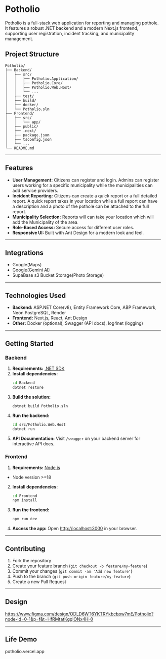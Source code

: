# Potholio

Potholio is a full-stack web application for reporting and managing pothole. It features a robust .NET backend and a modern Next.js frontend, supporting user registration, incident tracking, and municipality management.

## Project Structure

```
Potholio/
├── Backend/
│   ├── src/
│   │   ├── Potholio.Application/
│   │   ├── Potholio.Core/
│   │   ├── Potholio.Web.Host/
│   │   └── ...
│   ├── test/
│   ├── build/
│   ├── docker/
│   └── Potholio.sln
├── Frontend/
│   ├── src/
│   │   └── app/
│   ├── public/
│   ├── .next/
│   ├── package.json
│   ├── tsconfig.json
│   └── ...
└── README.md
```

---

## Features

- **User Management:** Citizens can register and login. Admins can register users working for a specific municipality while the municipalities can add service providers.
- **Incident Reporting:** Citizens can create a quick report or a full detailed report. A quick report takes in your location while a full report can have a description and a photo of the       pothole can be attached to the full report.
- **Municipality Selection:** Reports will can take your location which will add the Municipality of the area.
- **Role-Based Access:** Secure access for different user roles.
- **Responsive UI:** Built with Ant Design for a modern look and feel.

---
## Integrations

- Google(Maps)
- Google(Gemini AI)
- SupaBase s3 Bucket Storage(Photo Storage)

---

## Technologies Used

- **Backend:** ASP.NET Core(v8), Entity Framework Core, ABP Framework, Neon PostgreSQL, Render
- **Frontend:** Next.js, React, Ant Design
- **Other:** Docker (optional), Swagger (API docs), log4net (logging)

---

## Getting Started

### Backend

1. **Requirements:** [.NET SDK](https://dotnet.microsoft.com/download)
2. **Install dependencies:**
   ```sh
   cd Backend
   dotnet restore
   ```
3. **Build the solution:**
   ```sh
   dotnet build Potholio.sln
   ```
4. **Run the backend:**
   ```sh
   cd src/Potholio.Web.Host
   dotnet run
   ```
5. **API Documentation:** Visit `/swagger` on your backend server for interactive API docs.

### Frontend

1. **Requirements:** [Node.js](https://nodejs.org/)
- Node version >=18

2. **Install dependencies:**
   ```sh
   cd Frontend
   npm install
   ```
3. **Run the frontend:**
   ```sh
   npm run dev
   ```
4. **Access the app:** Open [http://localhost:3000](http://localhost:3000) in your browser.

---

## Contributing

1. Fork the repository
2. Create your feature branch (`git checkout -b feature/my-feature`)
3. Commit your changes (`git commit -am 'Add new feature'`)
4. Push to the branch (`git push origin feature/my-feature`)
5. Create a new Pull Request

---

## Design

https://www.figma.com/design/ODLD6WT6YKTRYkbcbpw7mE/Potholio?node-id=0-1&p=f&t=HfRMtatKgqIONx4H-0

---

## Life Demo

potholio.vercel.app